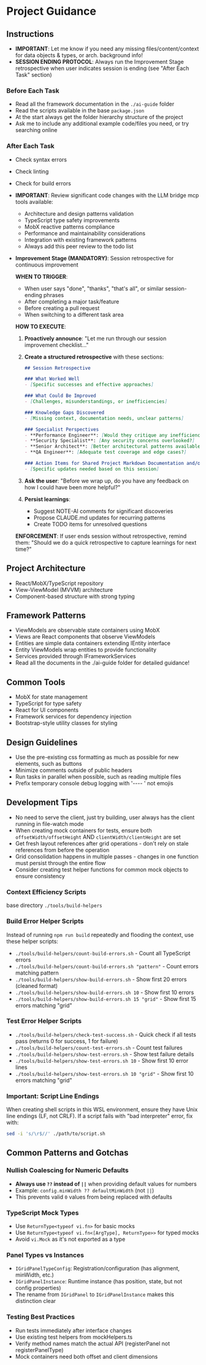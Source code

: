 # Project Guidance

## Instructions

- **IMPORTANT**: Let me know if you need any missing files/content/context for data objects & types, or arch. background info!
- **SESSION ENDING PROTOCOL**: Always run the Improvement Stage retrospective when user indicates session is ending (see "After Each Task" section)

### Before Each Task
- Read all the framework documentation in the `./ai-guide` folder
- Read the scripts available in the base `package.json`
- At the start always get the folder hierarchy structure of the project
- Ask me to include any additional example code/files you need, or try searching online

### After Each Task
- Check syntax errors
- Check linting
- Check for build errors

- **IMPORTANT**: Review significant code changes with the LLM bridge mcp tools available:
  - Architecture and design patterns validation
  - TypeScript type safety improvements
  - MobX reactive patterns compliance
  - Performance and maintainability considerations
  - Integration with existing framework patterns
  - Always add this peer review to the todo list

- **Improvement Stage (MANDATORY)**: Session retrospective for continuous improvement
    
    **WHEN TO TRIGGER**: 
    - When user says "done", "thanks", "that's all", or similar session-ending phrases
    - After completing a major task/feature
    - Before creating a pull request
    - When switching to a different task area
    
    **HOW TO EXECUTE**:
    1. **Proactively announce**: "Let me run through our session improvement checklist..."
    2. **Create a structured retrospective** with these sections:
       
       ```markdown
       ## Session Retrospective
       
       ### What Worked Well
       - [Specific successes and effective approaches]
       
       ### What Could Be Improved
       - [Challenges, misunderstandings, or inefficiencies]
       
       ### Knowledge Gaps Discovered
       - [Missing context, documentation needs, unclear patterns]
       
       ### Specialist Perspectives
       - **Performance Engineer**: [Would they critique any inefficiencies?]
       - **Security Specialist**: [Any security concerns overlooked?]
       - **Senior Architect**: [Better architectural patterns available?]
       - **QA Engineer**: [Adequate test coverage and edge cases?]
       
       ### Action Items for Shared Project Markdown Documentation and/or CLAUDE.md
       - [Specific updates needed based on this session]
       ```
    
    3. **Ask the user**: "Before we wrap up, do you have any feedback on how I could have been more helpful?"
    
    4. **Persist learnings**:
       - Suggest NOTE-AI comments for significant discoveries
       - Propose CLAUDE.md updates for recurring patterns
       - Create TODO items for unresolved questions
    
    **ENFORCEMENT**: If user ends session without retrospective, remind them: "Should we do a quick retrospective to capture learnings for next time?"

## Project Architecture
- React/MobX/TypeScript repository
- View-ViewModel (MVVM) architecture
- Component-based structure with strong typing

## Framework Patterns
- ViewModels are observable state containers using MobX
- Views are React components that observe ViewModels
- Entities are simple data containers extending IEntity interface
- Entity ViewModels wrap entities to provide functionality
- Services provided through IFrameworkServices
- Read all the documents in the ./ai-guide folder for detailed guidance!

## Common Tools
- MobX for state management
- TypeScript for type safety
- React for UI components
- Framework services for dependency injection
- Bootstrap-style utility classes for styling

## Design Guidelines
- Use the pre-existing css formatting as much as possible for new elements, such as buttons
- Minimize comments outside of public headers
- Run tasks in parallel when possible, such as reading multiple files
- Prefix temporary console debug logging with '---- ' not emojis

## Development Tips
- No need to serve the client, just try building, user always has the client running in file-watch mode
- When creating mock containers for tests, ensure both `offsetWidth/offsetHeight` AND `clientWidth/clientHeight` are set
- Get fresh layout references after grid operations - don't rely on stale references from before the operation
- Grid consolidation happens in multiple passes - changes in one function must persist through the entire flow
- Consider creating test helper functions for common mock objects to ensure consistency

### Context Efficiency Scripts
base directory `./tools/build-helpers`

### Build Error Helper Scripts
Instead of running `npm run build` repeatedly and flooding the context, use these helper scripts:
- `./tools/build-helpers/count-build-errors.sh` - Count all TypeScript errors
- `./tools/build-helpers/count-build-errors.sh "pattern"` - Count errors matching pattern
- `./tools/build-helpers/show-build-errors.sh` - Show first 20 errors (cleaned format)
- `./tools/build-helpers/show-build-errors.sh 10` - Show first 10 errors
- `./tools/build-helpers/show-build-errors.sh 15 "grid"` - Show first 15 errors matching "grid"

### Test Error Helper Scripts
- `./tools/build-helpers/check-test-success.sh` - Quick check if all tests pass (returns 0 for success, 1 for failure)
- `./tools/build-helpers/count-test-errors.sh` - Count test failures
- `./tools/build-helpers/show-test-errors.sh` - Show test failure details
- `./tools/build-helpers/show-test-errors.sh 10` - Show first 10 error lines
- `./tools/build-helpers/show-test-errors.sh 10 "grid"` - Show first 10 errors matching "grid"

### Important: Script Line Endings
When creating shell scripts in this WSL environment, ensure they have Unix line endings (LF, not CRLF). If a script fails with "bad interpreter" error, fix with:
```bash
sed -i 's/\r$//' ./path/to/script.sh
```

## Common Patterns and Gotchas

### Nullish Coalescing for Numeric Defaults
- **Always use `??` instead of `||`** when providing default values for numbers
- Example: `config.minWidth ?? defaultMinWidth` (not `||`)
- This prevents valid `0` values from being replaced with defaults

### TypeScript Mock Types
- Use `ReturnType<typeof vi.fn>` for basic mocks
- Use `ReturnType<typeof vi.fn<[ArgType], ReturnType>>` for typed mocks
- Avoid `vi.Mock` as it's not exported as a type

### Panel Types vs Instances
- `IGridPanelTypeConfig`: Registration/configuration (has alignment, minWidth, etc.)
- `IGridPanelInstance`: Runtime instance (has position, state, but not config properties)
- The rename from `IGridPanel` to `IGridPanelInstance` makes this distinction clear

### Testing Best Practices
- Run tests immediately after interface changes
- Use existing test helpers from mockHelpers.ts
- Verify method names match the actual API (registerPanel not registerPanelType)
- Mock containers need both offset and client dimensions



